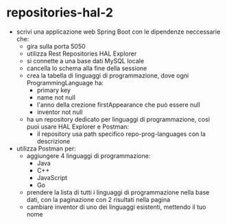 # repositories-hal-2
- scrivi una applicazione web Spring Boot con le dipendenze neccessarie che:
  - gira sulla porta 5050
  - utilizza Rest Repositories HAL Explorer
  - si connette a una base dati MySQL locale
  - cancella lo schema alla fine della sessione
  - crea la tabella di linguaggi di programmazione, dove ogni ProgrammingLanguage ha:
    - primary key
    - name not null
    - l'anno della crezione firstAppearance che può essere null
    - inventor not null
  - ha un repository dedicato per linguaggi di programmazione, così puoi usare HAL Explorer e Postman:
    - il repository usa path specifico repo-prog-languages con la descrizione
- utilizza Postman per:
  - aggiungere 4 linguaggi di programmazione:
    - Java
    - C++
    - JavaScript
    - Go
  - prendere la lista di tutti i linguaggi di programmazione nella base dati, con la paginazione con 2 risultati nella pagina
  - cambiare inventor di uno dei linguaggi esistenti, mettendo il tuo nome

